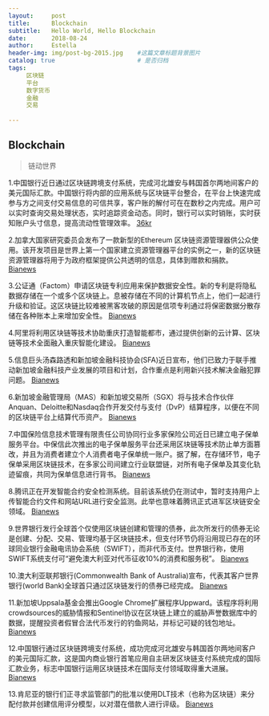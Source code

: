 ```yaml
---
layout:     post
title:      Blockchain
subtitle:   Hello World, Hello Blockchain
date:       2018-08-24 
author:     Estella 
header-img: img/post-bg-2015.jpg 	#这篇文章标题背景图片
catalog: true 						# 是否归档
tags:	
     区块链
     平台
     数字货币
     金融
     交易
    
---
```


## Blockchain
>链动世界

1.中国银行近日通过区块链跨境支付系统，完成河北雄安与韩国首尔两地间客户的美元国际汇款。中国银行将内部的应用系统与区块链平台整合，在平台上快速完成参与方之间支付交易信息的可信共享，客户账的解付可在在数秒之内完成。用户可以实时查询交易处理状态，实时追踪资金动态。同时，银行可以实时销账，实时获知账户头寸信息，提高流动性管理效率。  [36kr](https://36kr.com/p/5149943.html)

2.加拿大国家研究委员会发布了一款新型的Ethereum 区块链资源管理器供公众使用。该开发项目是世界上第一个国家建立资源管理器平台的实例之一，新的区块链资源管理器将用于为政府框架提供公共透明的信息，具体到赠款和捐款。 [Bianews](http://www.bianews.com/news/flash?id=19155)

3.公证通（Factom）申请区块链专利应用来保护数据安全性。新的专利是将隐私数据存储在一个或多个区块链上。息被存储在不同的计算机节点上，他们一起进行升级和验证。这区块链比较难被黑客攻破的原因是信项专利通过将保密数据分散存储在各种账本上来增加安全性。 [Bianews](http://www.bianews.com/news/flash?id=19148)

4.阿里将利用区块链等技术协助重庆打造智能都市，通过提供创新的云计算、区块链等技术全面融入重庆智能化建设。 [Bianews](http://www.bianews.com/news/flash?id=19145)

5.信息巨头汤森路透和新加坡金融科技协会(SFA)近日宣布，他们已致力于联手推动新加坡金融科技产业发展的项目和计划，合作重点是利用新兴技术解决金融犯罪问题。 [Bianews](http://www.bianews.com/news/flash?id=19144)

6.新加坡金融管理局（MAS）和新加坡交易所（SGX）将与技术合作伙伴Anquan、Deloitte和Nasdaq合作开发交付与支付（DvP）结算程序，以便在不同的区块链平台上结算代币资产。 [Bianews](http://www.bianews.com/news/flash?id=19143)

7.中国保险信息技术管理有限责任公司协同行业多家保险公司近日已建立电子保单服务平台。中保信此次推出的电子保单服务平台还采用区块链等技术防止单方面篡改，并且为消费者建立个人消费者电子保单统一账户。据了解，在存储环节，电子保单采用区块链技术，在多家公司间建立行业联盟链，对所有电子保单及其变化轨迹留痕，共同为保单信息进行背书。 [Bianews](http://www.bianews.com/news/flash?id=19139)

8.腾讯正在开发智能合约安全检测系统。目前该系统仍在测试中，暂时支持用户上传智能合约文件和网站URL进行安全监测。此举也意味着腾讯正式进军区块链安全领域。 [Bianews](http://www.bianews.com/news/flash?id=19138)

9.世界银行发行全球首个仅使用区块链创建和管理的债券，此次所发行的债券无论是创建、分配、交易、管理均基于区块链技术，但支付环节仍将沿用现已存在的环球同业银行金融电讯协会系统（SWIFT），而非代币支付。世界银行称，使用SWIFT系统支付可“避免澳大利亚对代币征收10%的消费和服务税”。 [Bianews](http://www.bianews.com/news/flash?id=19136)

10.澳大利亚联邦银行(Commonwealth Bank of Australia)宣布，代表其客户世界银行(world Bank)全球首只通过区块链发行的债券已经完成。 [Bianews](http://www.bianews.com/news/flash?id=19120)

11.新加坡Uppsala基金会推出Google Chrome扩展程序Uppward。该程序将利用crowdsources的威胁情报和Sentinel协议在区块链上建立的威胁声誉数据库中的数据，提醒投资者假冒合法代币发行的钓鱼网站，并标记可疑的钱包地址。 [Bianews](http://www.bianews.com/news/flash?id=19119)

12.中国银行通过区块链跨境支付系统，成功完成河北雄安与韩国首尔两地间客户的美元国际汇款，这是国内商业银行首笔应用自主研发区块链支付系统完成的国际汇款业务，标志中国银行运用区块链技术在国际支付领域取得重大进展。 [Bianews](http://www.bianews.com/news/flash?id=19108)

13.肯尼亚的银行们正寻求监管部门的批准以使用DLT技术（也称为区块链）来分配付款并创建信用评分模型，以对潜在借款人进行评级。 [Bianews](http://www.bianews.com/news/flash?id=19101)
